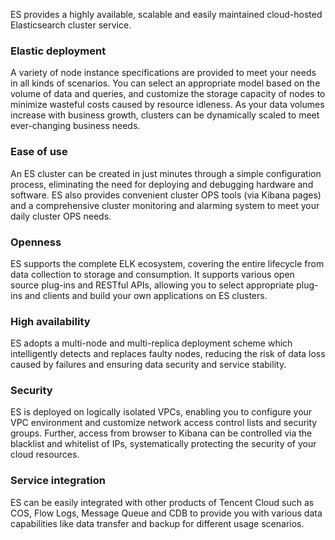 ES provides a highly available, scalable and easily maintained cloud-hosted Elasticsearch cluster service.

### Elastic deployment
A variety of node instance specifications are provided to meet your needs in all kinds of scenarios. You can select an appropriate model based on the volume of data and queries, and customize the storage capacity of nodes to minimize wasteful costs caused by resource idleness. As your data volumes increase with business growth, clusters can be dynamically scaled to meet ever-changing business needs.

### Ease of use
An ES cluster can be created in just minutes through a simple configuration process, eliminating the need for deploying and debugging hardware and software. ES also provides convenient cluster OPS tools (via Kibana pages) and a comprehensive cluster monitoring and alarming system to meet your daily cluster OPS needs.

### Openness
ES supports the complete ELK ecosystem, covering the entire lifecycle from data collection to storage and consumption. It supports various open source plug-ins and RESTful APIs, allowing you to select appropriate plug-ins and clients and build your own applications on ES clusters.

### High availability
ES adopts a multi-node and multi-replica deployment scheme which intelligently detects and replaces faulty nodes, reducing the risk of data loss caused by failures and ensuring data security and service stability.

### Security
ES is deployed on logically isolated VPCs, enabling you to configure your VPC environment and customize network access control lists and security groups. Further, access from browser to Kibana can be controlled via the blacklist and whitelist of IPs, systematically protecting the security of your cloud resources.

### Service integration
ES can be easily integrated with other products of Tencent Cloud such as COS, Flow Logs, Message Queue and CDB to provide you with various data capabilities like data transfer and backup for different usage scenarios.
